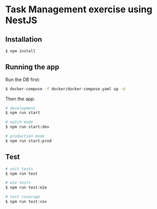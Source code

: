 # Task Management exercise using NestJS

## Installation

```bash
$ npm install
```

## Running the app

Run the DB first:
```bash
$ docker-compose -f docker/docker-compose.yaml up -d
```

Then the app:
```bash
# development
$ npm run start

# watch mode
$ npm run start:dev

# production mode
$ npm run start:prod
```

## Test

```bash
# unit tests
$ npm run test

# e2e tests
$ npm run test:e2e

# test coverage
$ npm run test:cov
```
